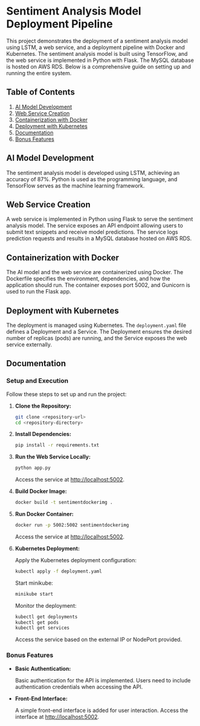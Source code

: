 # Sentiment Analysis Model Deployment Pipeline

This project demonstrates the deployment of a sentiment analysis model using LSTM, a web service, and a deployment pipeline with Docker and Kubernetes. The sentiment analysis model is built using TensorFlow, and the web service is implemented in Python with Flask. The MySQL database is hosted on AWS RDS. Below is a comprehensive guide on setting up and running the entire system.

## Table of Contents

1. [AI Model Development](#ai-model-development)
2. [Web Service Creation](#web-service-creation)
3. [Containerization with Docker](#containerization-with-docker)
4. [Deployment with Kubernetes](#deployment-with-kubernetes)
5. [Documentation](#documentation)
6. [Bonus Features](#bonus-features)

## AI Model Development

The sentiment analysis model is developed using LSTM, achieving an accuracy of 87%. Python is used as the programming language, and TensorFlow serves as the machine learning framework.

## Web Service Creation

A web service is implemented in Python using Flask to serve the sentiment analysis model. The service exposes an API endpoint allowing users to submit text snippets and receive model predictions. The service logs prediction requests and results in a MySQL database hosted on AWS RDS.

## Containerization with Docker

The AI model and the web service are containerized using Docker. The Dockerfile specifies the environment, dependencies, and how the application should run. The container exposes port 5002, and Gunicorn is used to run the Flask app.

## Deployment with Kubernetes

The deployment is managed using Kubernetes. The `deployment.yaml` file defines a Deployment and a Service. The Deployment ensures the desired number of replicas (pods) are running, and the Service exposes the web service externally.

## Documentation

### Setup and Execution

Follow these steps to set up and run the project:

1. **Clone the Repository:**

   ```bash
   git clone <repository-url>
   cd <repository-directory>
   ```

2. **Install Dependencies:**

   ```bash
   pip install -r requirements.txt
   ```

3. **Run the Web Service Locally:**

   ```bash
   python app.py
   ```

   Access the service at [http://localhost:5002](http://localhost:5002).

4. **Build Docker Image:**

   ```bash
   docker build -t sentimentdockerimg .
   ```

5. **Run Docker Container:**

   ```bash
   docker run -p 5002:5002 sentimentdockerimg
   ```

   Access the service at [http://localhost:5002](http://localhost:5002).

6. **Kubernetes Deployment:**

   Apply the Kubernetes deployment configuration:

   ```bash
   kubectl apply -f deployment.yaml
   ```
    Start minikube:

     ```bash
     minikube start
     ```
     Monitor the deployment:
  
     ```bash
     kubectl get deployments
     kubectl get pods
     kubectl get services
     ```

   Access the service based on the external IP or NodePort provided.

### Bonus Features

- **Basic Authentication:**

  Basic authentication for the API is implemented. Users need to include authentication credentials when accessing the API.

- **Front-End Interface:**

  A simple front-end interface is added for user interaction. Access the interface at [http://localhost:5002](http://localhost:5002).
